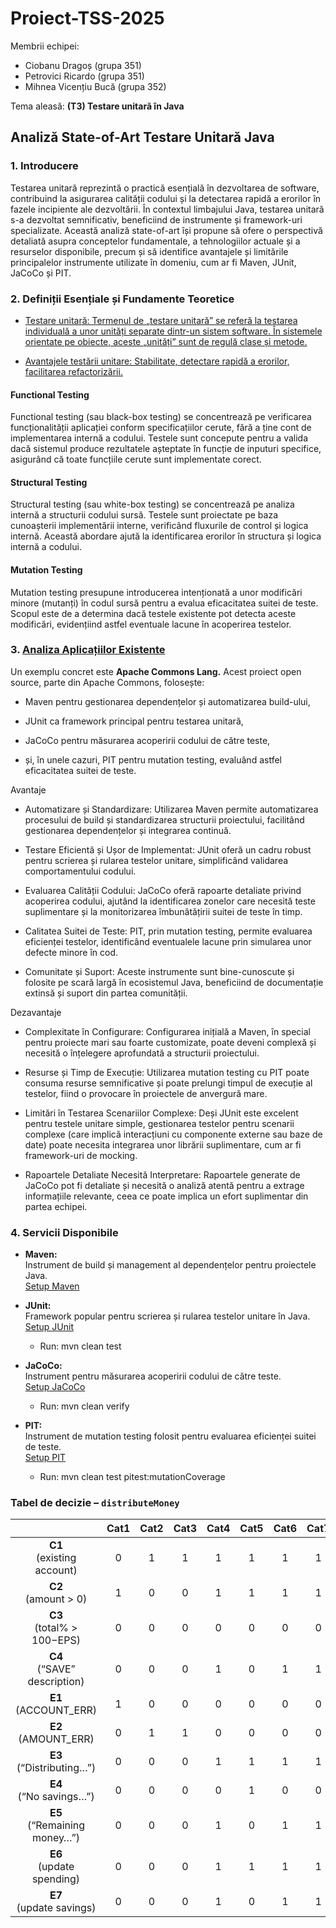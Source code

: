 # Proiect-TSS-2025

Membrii echipei:
* Ciobanu Dragoș (grupa 351)
* Petrovici Ricardo (grupa 351)
* Mihnea Vicențiu Bucă (grupa 352)

Tema aleasă: <b>(T3) Testare unitară în Java</b>

## Analiză State-of-Art Testare Unitară Java
### 1. Introducere
Testarea unitară reprezintă o practică esențială în dezvoltarea de software, contribuind la asigurarea calității codului și la detectarea rapidă a erorilor în fazele incipiente ale dezvoltării. În contextul limbajului Java, testarea unitară s-a dezvoltat semnificativ, beneficiind de instrumente și framework-uri specializate. Această analiză state-of-art își propune să ofere o perspectivă detaliată asupra conceptelor fundamentale, a tehnologiilor actuale și a resurselor disponibile, precum și să identifice avantajele și limitările principalelor instrumente utilizate în domeniu, cum ar fi Maven, JUnit, JaCoCo și PIT.

### 2. Definiții Esențiale și Fundamente Teoretice
* [Testare unitară: Termenul de „testare unitară” se referă la testarea individuală a unor unități separate dintr-un sistem software. În sistemele orientate pe obiecte, aceste „unități” sunt de regulă clase și metode.](https://users.utcluj.ro/~igiosan/Resources/POO/Lab/12-Testarea_Unitara.pdf)

* [Avantajele testării unitare: Stabilitate, detectare rapidă a erorilor, facilitarea refactorizării.](https://www.researchgate.net/publication/379508034_The_Crucial_Role_of_Unit_Tests_in_Software_Development)

#### Functional Testing
Functional testing (sau black-box testing) se concentrează pe verificarea funcționalității aplicației conform specificațiilor cerute, fără a ține cont de implementarea internă a codului. Testele sunt concepute pentru a valida dacă sistemul produce rezultatele așteptate în funcție de inputuri specifice, asigurând că toate funcțiile cerute sunt implementate corect.

#### Structural Testing 
Structural testing (sau white-box testing) se concentrează pe analiza internă a structurii codului sursă. Testele sunt proiectate pe baza cunoașterii implementării interne, verificând fluxurile de control și logica internă. Această abordare ajută la identificarea erorilor în structura și logica internă a codului.

#### Mutation Testing 
Mutation testing presupune introducerea intenționată a unor modificări minore (mutanți) în codul sursă pentru a evalua eficacitatea suitei de teste. Scopul este de a determina dacă testele existente pot detecta aceste modificări, evidențiind astfel eventuale lacune în acoperirea testelor.

### 3. [Analiza Aplicațiilor Existente](https://github.com/apache/commons-lang)
Un exemplu concret este <b>Apache Commons Lang.</b> Acest proiect open source, parte din Apache Commons, folosește:

* Maven pentru gestionarea dependențelor și automatizarea build-ului,

* JUnit ca framework principal pentru testarea unitară,

* JaCoCo pentru măsurarea acoperirii codului de către teste,

* și, în unele cazuri, PIT pentru mutation testing, evaluând astfel eficacitatea suitei de teste.

Avantaje
* Automatizare și Standardizare:
Utilizarea Maven permite automatizarea procesului de build și standardizarea structurii proiectului, facilitând gestionarea dependențelor și integrarea continuă.

* Testare Eficientă și Ușor de Implementat:
JUnit oferă un cadru robust pentru scrierea și rularea testelor unitare, simplificând validarea comportamentului codului.

* Evaluarea Calității Codului:
JaCoCo oferă rapoarte detaliate privind acoperirea codului, ajutând la identificarea zonelor care necesită teste suplimentare și la monitorizarea îmbunătățirii suitei de teste în timp.

* Calitatea Suitei de Teste:
PIT, prin mutation testing, permite evaluarea eficienței testelor, identificând eventualele lacune prin simularea unor defecte minore în cod.

* Comunitate și Suport:
Aceste instrumente sunt bine-cunoscute și folosite pe scară largă în ecosistemul Java, beneficiind de documentație extinsă și suport din partea comunității.

Dezavantaje
* Complexitate în Configurare:
Configurarea inițială a Maven, în special pentru proiecte mari sau foarte customizate, poate deveni complexă și necesită o înțelegere aprofundată a structurii proiectului.

* Resurse și Timp de Execuție:
Utilizarea mutation testing cu PIT poate consuma resurse semnificative și poate prelungi timpul de execuție al testelor, fiind o provocare în proiectele de anvergură mare.

* Limitări în Testarea Scenariilor Complexe:
Deși JUnit este excelent pentru testele unitare simple, gestionarea testelor pentru scenarii complexe (care implică interacțiuni cu componente externe sau baze de date) poate necesita integrarea unor librării suplimentare, cum ar fi framework-uri de mocking.

* Rapoartele Detaliate Necesită Interpretare:
Rapoartele generate de JaCoCo pot fi detaliate și necesită o analiză atentă pentru a extrage informațiile relevante, ceea ce poate implica un efort suplimentar din partea echipei.

### 4. Servicii Disponibile
- **Maven:**  
  Instrument de build și management al dependențelor pentru proiectele Java.  
  [Setup Maven](https://maven.apache.org/install.html)

- **JUnit:**  
  Framework popular pentru scrierea și rularea testelor unitare în Java.  
  [Setup JUnit](https://junit.org/junit5/docs/current/user-guide/)
  * Run: mvn clean test
    
- **JaCoCo:**  
  Instrument pentru măsurarea acoperirii codului de către teste.  
  [Setup JaCoCo](https://www.jacoco.org/jacoco/trunk/doc/)
  * Run: mvn clean verify

- **PIT:**  
  Instrument de mutation testing folosit pentru evaluarea eficienței suitei de teste.  
  [Setup PIT](https://pitest.org/quickstart/)
  * Run: mvn clean test pitest:mutationCoverage
 
### Tabel de decizie – `distributeMoney`

|       | Cat1 | Cat2 | Cat3 | Cat4 | Cat5 | Cat6 | Cat7 | Cat8 | Cat9 | Cat10 | Cat11 | Cat12 | Cat13 | Cat14 | Cat15 | Cat16 | Cat17 | Cat18 | Cat19 | Cat20 |
|:-----:|:----:|:----:|:----:|:----:|:----:|:----:|:----:|:----:|:----:|:-----:|:-----:|:-----:|:-----:|:-----:|:-----:|:-----:|:-----:|:-----:|:-----:|:-----:|
| **C1**<br/>(existing account)     | 0    | 1    | 1    | 1    | 1    | 1    | 1    | 1    | 1    | 1     | 1     | 1     | 1     | 1     | 1     | 1     | 1     | 1     | 1     | 1     |
| **C2**<br/>(amount > 0)           | 1    | 0    | 0    | 1    | 1    | 1    | 1    | 1    | 1    | 1     | 1     | 1     | 1     | 1     | 1     | 1     | 1     | 1     | 1     | 1     |
| **C3**<br/>(total% > 100−EPS)     | 0    | 0    | 0    | 0    | 0    | 0    | 0    | 0    | 0    | 0     | 0     | 0     | 0     | 1     | 1     | 1     | 1     | 1     | 1     | 1     |
| **C4**<br/>(“SAVE” description)   | 0    | 0    | 0    | 1    | 0    | 1    | 1    | 0    | 1    | 0     | 1     | 0     | 1     | 0     | 1     | 0     | 1     | 0     | 1     | 0     |
| **E1**<br/>(ACCOUNT_ERR)          | 1    | 0    | 0    | 0    | 0    | 0    | 0    | 0    | 0    | 0     | 0     | 0     | 0     | 0     | 0     | 0     | 0     | 0     | 0     | 0     |
| **E2**<br/>(AMOUNT_ERR)           | 0    | 1    | 1    | 0    | 0    | 0    | 0    | 0    | 0    | 0     | 0     | 0     | 0     | 0     | 0     | 0     | 0     | 0     | 0     | 0     |
| **E3**<br/>(“Distributing…”)      | 0    | 0    | 0    | 1    | 1    | 1    | 1    | 1    | 1    | 1     | 1     | 1     | 1     | 1     | 1     | 1     | 1     | 1     | 1     | 1     |
| **E4**<br/>(“No savings…”)        | 0    | 0    | 0    | 0    | 1    | 0    | 0    | 1    | 0    | 1     | 0     | 1     | 0     | 1     | 1     | 1     | 1     | 1     | 1     | 1     |
| **E5**<br/>(“Remaining money…”)   | 0    | 0    | 0    | 1    | 0    | 1    | 1    | 0    | 1    | 0     | 1     | 0     | 1     | 0     | 0     | 0     | 0     | 0     | 0     | 0     |
| **E6**<br/>(update spending)      | 0    | 0    | 0    | 1    | 1    | 1    | 1    | 1    | 1    | 1     | 1     | 1     | 1     | 1     | 1     | 1     | 1     | 1     | 1     | 1     |
| **E7**<br/>(update savings)       | 0    | 0    | 0    | 1    | 0    | 1    | 1    | 0    | 1    | 0     | 1     | 0     | 1     | 0     | 0     | 0     | 0     | 0     | 0     | 0     |
